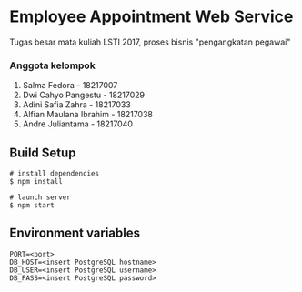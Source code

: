 # Employee Appointment Web Service
Tugas besar mata kuliah LSTI 2017, proses bisnis "pengangkatan pegawai"

### Anggota kelompok
1. Salma Fedora - 18217007
2. Dwi Cahyo Pangestu - 18217029
3. Adini Safia Zahra - 18217033
4. Alfian Maulana Ibrahim - 18217038
5. Andre Juliantama - 18217040

## Build Setup
```
# install dependencies
$ npm install

# launch server
$ npm start
```

## Environment variables
```
PORT=<port>
DB_HOST=<insert PostgreSQL hostname>
DB_USER=<insert PostgreSQL username>
DB_PASS=<insert PostgreSQL password>
```